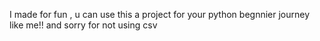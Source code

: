 I made for fun , u can use this a project for your python begnnier journey like me!!
and sorry for not using csv
